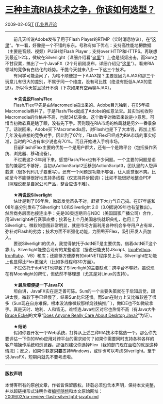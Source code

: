 <!DOCTYPE html>
<html xmlns="http://www.w3.org/1999/xhtml" xml:lang="zh-CN">
<head>
<meta http-equiv="Content-Type" content="text/html; charset=utf-8" />
<meta name="generator" content="Python script by program.think@gmail.com" />
<meta name="provider" content="program-think.blogspot.com" />
<link type="text/css" rel="stylesheet" href="../../css/program-think.css" />
<title>三种主流RIA技术之争，你该如何选型？ - 编程随想的博客</title>
</head>
<body>
<div id="main" style="width:100%;">
<h1><a href="../../index.md" title="回到首页">三种主流RIA技术之争，你该如何选型？</a></h1>
<div class="post-info"><span class="date-header">2009-02-05</span><a href="../../tags/IT.md" class="tag">IT</a> <a href="../../tags/IT.E4B89AE7958CE8AF84E8AEBA.md" class="tag">IT.业界评论</a> </div>
<hr>
<div class="post">
　　前几天听说Adobe发布了用于Flash Player的RTMP（实时消息协议），在“<a href="http://www.adobe.com/aboutadobe/pressroom/pressreleases/200901/012009RTMP.html" target="_blank" rel="nofollow">这里</a>”。乍一看，好像是一个不错的东东。号称有如下优点：支持高性能地把数据（主要是音频、视频）PUSH给Flash Player；支持over HTTP和HTTPS。再联想到最近1-2年，微软在Silverlight（详细介绍看“<a href="http://en.wikipedia.org/wiki/Silverlight" target="_blank" rel="nofollow">这里</a>”）上也是频频出击。而Sun也不甘寂寞，搞出了一个JavaFX（2个月前刚发布，详细介绍见“<a href="http://en.wikipedia.org/wiki/JavaFX" target="_blank" rel="nofollow">这里</a>”）。看来RIA领域的竞争有白热化的趋势。干脆今天就来八卦一下这三个技术。<!--program-think--><br />&#12288;&#12288;有同学可能会问了，为啥不顺便提一下AJAX捏？主要是因为AJAX和那三个玩意儿有很大的差别，不属于同一个维度，没有可比性（绝没有贬低AJAX的意思）。所以今天暂且抛开不谈（下次如果有空再聊AJAX）。<br /><br />&#12288;&#12288;★<b>先说说Flash/Flex</b><br />&#12288;&#12288;Flash/Flex早先是由Macromedia搞出来的。Adobe目光独到，在05年把Macromedia吞并了。于是Flash/Flex就成了Adobe的如意法宝。其实当初收购Macromedia的价格并不高，也就34亿美金。这个数字对微软来说是小意思，可惜当初微软真是瞎了眼，没有先下手。否则现在RIA市场的格局就是另外一番景象了。话说回来，Adobe买下Macromedia后，对Flash也是下了大本钱，再加上那几年没有直接的竞争对手。因此到了07年，Flash/Flex已经成为RIA市场的事实标准，当时的PC占有率少说也有70%。而且开始进入手机市场。<br />&#12288;&#12288;目前Flash/Flex主要的优势一个是用户群大，还有一个是跨平台（包括操作系统、浏览器、移动设备）。<br />&#12288;&#12288;不过我这2-3年用下来，感觉Flash/Flex也有不少问题。一个主要的问题是语言的兼容性不够好，当初从ActionScript2迁移到ActionScript3，团队里的人怨声载道（很多代码几乎要重写）。还有一个问题是功能不够强，让人感觉很不爽。比如至今不能够很好地支持多线程（仅支持异步回调）；比如不能很好地整合PDF（照理说都是自家公司产品，整合应该不难）。<br /><br />&#12288;&#12288;★<b>再说说Silverlight</b><br />&#12288;&#12288;估计是到了06年后，微软发觉苗头不对，赶紧下大力气自己搞。在07年底和08年底分别发布了Silverlight 1.0和Silverlight 2.0（3.0据说09年也有望推出）。然后商务层面也接连出手：先是08奥运期间与NBC（美国国家广播公司）合作，用Silverlight进行赛事直播；接着在上个月美国总统就职典礼，也用上了Silverlight。微软的意图非常明显，就是市场方面利用各种机会争夺用户占有率，弥补对Flash的劣势；技术方面不断强化功能，力图甩开Flex，吸引开发人员加入。<br />&#12288;&#12288;要说Silverlight的优点，我觉得依托于dotNET是主要优势。借着dotNET这个靠山，Silverlight能整合现有的某些语言（据说已能支持JScript、<a href="http://en.wikipedia.org/wiki/IronPython" target="_blank" rel="nofollow">IronPython</a>、<a href="http://en.wikipedia.org/wiki/IronRuby" target="_blank" rel="nofollow">IronRuby</a>、VB）和库；还能够方便原有的dotNET程序员上手。Silverlight在功能上也显得比Flex更强大（比如多线程和3D方面）。<br />&#12288;&#12288;不过依托于dotNET也导致了Silverlight的主要缺点：跨平台不够好。虽说现在有Moonlight的帮忙，但依然不够理想（尤其是对Linux的支持）。<br /><br />&#12288;&#12288;★<b>最后顺便提一下JavaFX</b><br />&#12288;&#12288;坦白讲，JavaFX实在是乏善可陈。Sun的一个主要失策就在于后知后觉，跟进太慢。微软下手已经慢了，结果Sun比它还慢。而Sun在财力上又比微软差了很多（Sun现在自身难保，根本没法像微软那样烧钱搞推广），做IDE也不如微软拿手。真是天时、地利、人和皆无。难怪连Java社区对它也热情不高（有Java大牛<a href="http://en.wikipedia.org/wiki/Bruce_Eckel" target="_blank" rel="nofollow">Bruce Eckel</a>的文章“<a href="http://www.artima.com/weblogs/viewpost.jsp?thread=234900" target="_blank" rel="nofollow">Does Anyone Really Care About Desktop Java?</a>”为证）。<br /><br />&#12288;&#12288;★<b>结论</b><br />&#12288;&#12288;假如你要开发一个Web系统，打算从上述三种RIA技术中挑选一个。那么你先要评估一下你的Web应用对跨平台的需求如何？如果你需要同时支持各种各样的客户端操作系统和浏览器，那强烈建议你选择Flex（我的部门现在面临的就是这种情况）；反之，如果你铁定<b>只要</b>支持Windows，或许也可以考虑Silverlight。至于说JavaFX，短期内就先不要考虑啦。<div class="blogger-post-footer">
</div>
<hr>
<div class="copyright">
<h4>版权声明</h4>
本博客所有的原创文章，作者皆保留版权。转载必须包含本声明，保持本文完整，并以超链接形式注明作者<a href="mailto:program.think@gmail.com">编程随想</a>和本文原始网址：<br>
<a href="2009/02/ria-review-flash-silverlight-javafx.md">2009/02/ria-review-flash-silverlight-javafx.md</a>
</div>
</div>
</body>
</html>
